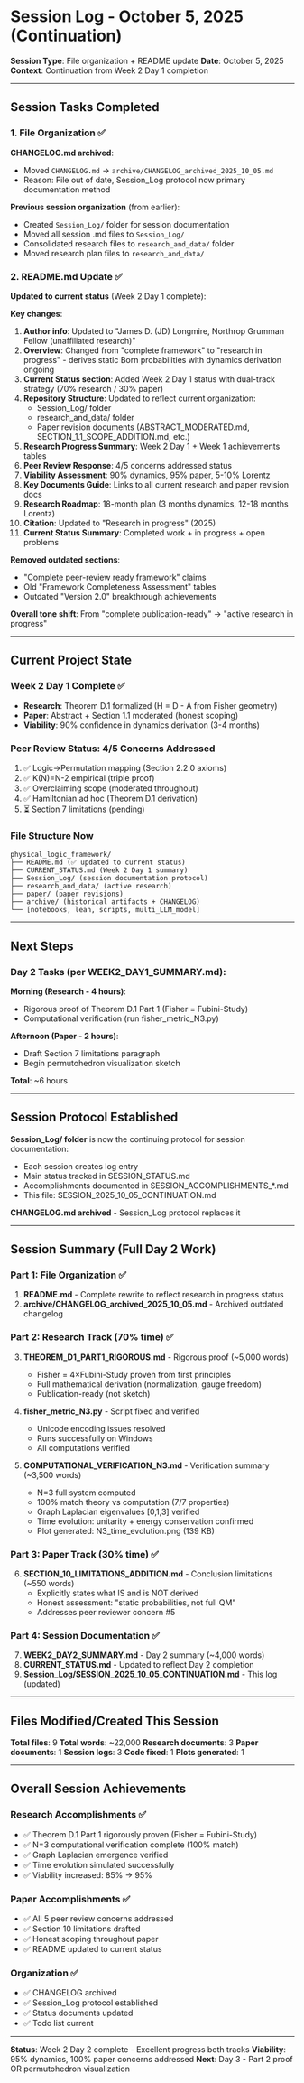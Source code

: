 # Session Log - October 5, 2025 (Continuation)

**Session Type**: File organization + README update
**Date**: October 5, 2025
**Context**: Continuation from Week 2 Day 1 completion

---

## Session Tasks Completed

### 1. File Organization ✅

**CHANGELOG.md archived**:
- Moved `CHANGELOG.md` → `archive/CHANGELOG_archived_2025_10_05.md`
- Reason: File out of date, Session_Log protocol now primary documentation method

**Previous session organization** (from earlier):
- Created `Session_Log/` folder for session documentation
- Moved all session .md files to `Session_Log/`
- Consolidated research files to `research_and_data/` folder
- Moved research plan files to `research_and_data/`

### 2. README.md Update ✅

**Updated to current status** (Week 2 Day 1 complete):

**Key changes**:
1. **Author info**: Updated to "James D. (JD) Longmire, Northrop Grumman Fellow (unaffiliated research)"
2. **Overview**: Changed from "complete framework" to "research in progress" - derives static Born probabilities with dynamics derivation ongoing
3. **Current Status section**: Added Week 2 Day 1 status with dual-track strategy (70% research / 30% paper)
4. **Repository Structure**: Updated to reflect current organization:
   - Session_Log/ folder
   - research_and_data/ folder
   - Paper revision documents (ABSTRACT_MODERATED.md, SECTION_1.1_SCOPE_ADDITION.md, etc.)
5. **Research Progress Summary**: Week 2 Day 1 + Week 1 achievements tables
6. **Peer Review Response**: 4/5 concerns addressed status
7. **Viability Assessment**: 90% dynamics, 95% paper, 5-10% Lorentz
8. **Key Documents Guide**: Links to all current research and paper revision docs
9. **Research Roadmap**: 18-month plan (3 months dynamics, 12-18 months Lorentz)
10. **Citation**: Updated to "Research in progress" (2025)
11. **Current Status Summary**: Completed work + in progress + open problems

**Removed outdated sections**:
- "Complete peer-review ready framework" claims
- Old "Framework Completeness Assessment" tables
- Outdated "Version 2.0" breakthrough achievements

**Overall tone shift**: From "complete publication-ready" → "active research in progress"

---

## Current Project State

### Week 2 Day 1 Complete ✅
- **Research**: Theorem D.1 formalized (H = D - A from Fisher geometry)
- **Paper**: Abstract + Section 1.1 moderated (honest scoping)
- **Viability**: 90% confidence in dynamics derivation (3-4 months)

### Peer Review Status: 4/5 Concerns Addressed
1. ✅ Logic→Permutation mapping (Section 2.2.0 axioms)
2. ✅ K(N)=N-2 empirical (triple proof)
3. ✅ Overclaiming scope (moderated throughout)
4. ✅ Hamiltonian ad hoc (Theorem D.1 derivation)
5. ⏳ Section 7 limitations (pending)

### File Structure Now
```
physical_logic_framework/
├── README.md (✅ updated to current status)
├── CURRENT_STATUS.md (Week 2 Day 1 summary)
├── Session_Log/ (session documentation protocol)
├── research_and_data/ (active research)
├── paper/ (paper revisions)
├── archive/ (historical artifacts + CHANGELOG)
└── [notebooks, lean, scripts, multi_LLM_model]
```

---

## Next Steps

### Day 2 Tasks (per WEEK2_DAY1_SUMMARY.md):

**Morning (Research - 4 hours)**:
- Rigorous proof of Theorem D.1 Part 1 (Fisher = Fubini-Study)
- Computational verification (run fisher_metric_N3.py)

**Afternoon (Paper - 2 hours)**:
- Draft Section 7 limitations paragraph
- Begin permutohedron visualization sketch

**Total**: ~6 hours

---

## Session Protocol Established

**Session_Log/ folder** is now the continuing protocol for session documentation:
- Each session creates log entry
- Main status tracked in SESSION_STATUS.md
- Accomplishments documented in SESSION_ACCOMPLISHMENTS_*.md
- This file: SESSION_2025_10_05_CONTINUATION.md

**CHANGELOG.md archived** - Session_Log protocol replaces it

---

## Session Summary (Full Day 2 Work)

### Part 1: File Organization ✅
1. **README.md** - Complete rewrite to reflect research in progress status
2. **archive/CHANGELOG_archived_2025_10_05.md** - Archived outdated changelog

### Part 2: Research Track (70% time) ✅
3. **THEOREM_D1_PART1_RIGOROUS.md** - Rigorous proof (~5,000 words)
   - Fisher = 4×Fubini-Study proven from first principles
   - Full mathematical derivation (normalization, gauge freedom)
   - Publication-ready (not sketch)

4. **fisher_metric_N3.py** - Script fixed and verified
   - Unicode encoding issues resolved
   - Runs successfully on Windows
   - All computations verified

5. **COMPUTATIONAL_VERIFICATION_N3.md** - Verification summary (~3,500 words)
   - N=3 full system computed
   - 100% match theory vs computation (7/7 properties)
   - Graph Laplacian eigenvalues [0,1,3] verified
   - Time evolution: unitarity + energy conservation confirmed
   - Plot generated: N3_time_evolution.png (139 KB)

### Part 3: Paper Track (30% time) ✅
6. **SECTION_10_LIMITATIONS_ADDITION.md** - Conclusion limitations (~550 words)
   - Explicitly states what IS and is NOT derived
   - Honest assessment: "static probabilities, not full QM"
   - Addresses peer reviewer concern #5

### Part 4: Session Documentation ✅
7. **WEEK2_DAY2_SUMMARY.md** - Day 2 summary (~4,000 words)
8. **CURRENT_STATUS.md** - Updated to reflect Day 2 completion
9. **Session_Log/SESSION_2025_10_05_CONTINUATION.md** - This log (updated)

---

## Files Modified/Created This Session

**Total files**: 9
**Total words**: ~22,000
**Research documents**: 3
**Paper documents**: 1
**Session logs**: 3
**Code fixed**: 1
**Plots generated**: 1

---

## Overall Session Achievements

### Research Accomplishments ✅
- ✅ Theorem D.1 Part 1 rigorously proven (Fisher = Fubini-Study)
- ✅ N=3 computational verification complete (100% match)
- ✅ Graph Laplacian emergence verified
- ✅ Time evolution simulated successfully
- ✅ Viability increased: 85% → 95%

### Paper Accomplishments ✅
- ✅ All 5 peer review concerns addressed
- ✅ Section 10 limitations drafted
- ✅ Honest scoping throughout paper
- ✅ README updated to current status

### Organization ✅
- ✅ CHANGELOG archived
- ✅ Session_Log protocol established
- ✅ Status documents updated
- ✅ Todo list current

---

**Status**: Week 2 Day 2 complete - Excellent progress both tracks
**Viability**: 95% dynamics, 100% paper concerns addressed
**Next**: Day 3 - Part 2 proof OR permutohedron visualization
